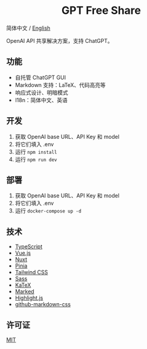 <h1 align="center">GPT Free Share</h1>

简体中文 / [English](./README.md)

OpenAI API 共享解决方案，支持 ChatGPT。

## 功能

- 自托管 ChatGPT GUI
- Markdown 支持：LaTeX、代码高亮等
- 响应式设计、明暗模式
- I18n：简体中文、英语

## 开发

1. 获取 OpenAI base URL、API Key 和 model
2. 将它们填入 .env
3. 运行 `npm install`
4. 运行 `npm run dev`

## 部署

1. 获取 OpenAI base URL、API Key 和 model
2. 将它们填入 .env
3. 运行 `docker-compose up -d`

## 技术

- [TypeScript](https://www.typescriptlang.org/)
- [Vue.js](https://vuejs.org/)
- [Nuxt](https://nuxt.com/)
- [Pinia](https://pinia.vuejs.org/)
- [Tailwind CSS](https://tailwindcss.com/)
- [Sass](https://sass-lang.com/)
- [KaTeX](https://katex.org/)
- [Marked](https://marked.js.org/)
- [Highlight.js](https://highlightjs.org/)
- [github-markdown-css](https://github.com/sindresorhus/github-markdown-css)

## 许可证

[MIT](https://opensource.org/license/mit/)